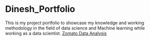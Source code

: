 # Dinesh_Portfolio
This is my project portfolio to showcase my knowledge and working methodology in the field of data science and Machine learning while working as a data scientist.
[Zomato Data Analysis]()
